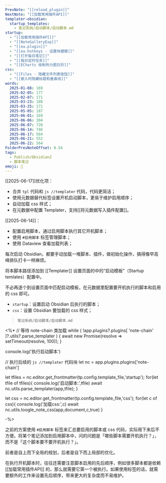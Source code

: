 ```yaml
---
PrevNote: "[[reload_plugin]]"
NextNote: "[[加载常用插件API]]"
templater-obsidian:
  startup_templates:
    - 笔记系统/启动脚本/启动脚本.md
startup:
  - "[[加载常用插件API]]"
  - "[[NoteGalleryExp]]"
  - "[[ea.plugin]]"
  - "[[ea.hotkeys - 设置快捷键]]"
  - "[[打开每日笔记]]"
  - "[[每日定时任务]]"
  - "[[ECharts 绘制热力图日历]]"
css:
  - "[[Files - 隐藏文件列表按钮]]"
  - "[[嵌入时隐藏标题和垂直线]]"
words:
  2025-01-08: 169
  2025-02-05: 177
  2025-02-07: 171
  2025-03-23: 188
  2025-03-25: 171
  2025-05-05: 187
  2025-06-01: 169
  2025-06-06: 304
  2025-06-07: 720
  2025-06-14: 746
  2025-06-17: 564
  2025-06-21: 552
  2025-06-22: 564
FolderPrevNoteOffset: 0.54
tags:
  - Publish/ObsidianZ
  - 脚本笔记
emoji: 📣
---
```


[[2025-06-17]]优化项：
- 合并 `tpl` 代码和 `js //templater` 代码，代码更简洁；
- 使用元数据替代标签设置开机启动脚本，更易于维护启用顺序；
- 自动加载 css 样式；
- 在元数据中配置 Templater，支持[[将元数据写入插件配置]]。

[[2025-06-14]]：
 - 配置启用脚本，通过启用脚本执行其它开机脚本；
 - 使用 `#启用脚本` 标签管理脚本；
 - 使用 Dataview 查看加载列表；

每次启动 Obsidian，都要手动加载一堆脚本、插件，做初始化操作，搞得像早高峰排队打卡一样麻烦。

将本脚本路径添加到 [[Templater]] 设置页面的中的“启动模板”（Startup temlates）配置中。

不必再逐个到设置页面中匹配启动模板，在元数据里配置要开机执行的脚本和启用的 css 即可。

- `startup`：设置启动 Obsidian 后执行的脚本；
- `css`：设置 Obsidian 要加载的 css 样式；

> `笔记系统/启动脚本/启动脚本.md`

<%*
// 等待 note-chain 类加载
while (
	!app.plugins?.plugins[
		'note-chain'
	]?.utils?.parse_templater
) {
	await new Promise(resolve => setTimeout(resolve, 100));
}

console.log('执行启动脚本')

// 执行后续的 `js //templater` 代码块
let nc = app.plugins.plugins['note-chain']

let tfiles = nc.editor.get_frontmatter(tp.config.template_file,'startup');
for(let tfile of tfiles){
	console.log('启动脚本:',tfile)
	await nc.utils.parse_templater(app,tfile);
}

let css = nc.editor.get_frontmatter(tp.config.template_file,'css');
for(let c of css){
	console.log('加载css:',c)
	await nc.utils.toogle_note_css(app,document,c,true)
}

-%>

之前的方案使用 `#启用脚本` 标签来汇总要启用的脚本或 css 代码，实际用下来后不方便。将某个笔记添加到启用脚本中，问的问题是「哪些脚本需要开机执行？」，而不是「这个脚本要不要开机执行？」。

前者是自上而下全局的规划，后者是自下而上局部的优化。

在执行开机脚本时，往往还需要注意脚本启用的先后顺序，例如很多脚本都是依赖 [[加载常用插件API]] 的，那么就需要它第一个被执行。如果使用标签的话，就需要额外的工作来设置先后顺序，带来更大的复杂度而不易维护。

